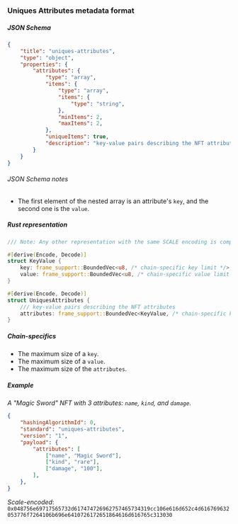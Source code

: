 ### Uniques Attributes metadata format

##### JSON Schema
```json
{
    "title": "uniques-attributes",
    "type": "object",
    "properties": {
        "attributes": {
            "type": "array",
            "items": {
                "type": "array",
                "items": {
                    "type": "string",
                },
                "minItems": 2,
                "maxItems": 2,
            },
            "uniqueItems": true,
            "description": "key-value pairs describing the NFT attributes",
        }
    }
}
```

###### JSON Schema notes

* The first element of the nested array is an attribute's `key`, and the second one is the `value`.

##### Rust representation
```rust
/// Note: Any other representation with the same SCALE encoding is compatible. 

#[derive(Encode, Decode)]
struct KeyValue {
    key: frame_support::BoundedVec<u8, /* chain-specific key limit */>,
    value: frame_support::BoundedVec<u8, /* chain-specific value limit */>
}

#[derive(Encode, Decode)]
struct UniquesAttributes {
    /// key-value pairs describing the NFT attributes
    attributes: frame_support::BoundedVec<KeyValue, /* chain-specific key-value pairs limit */>
}
```

##### Chain-specifics
 * The maximum size of a `key`.
 * The maximum size of a `value`.
 * The maximum size of the `attributes`. 

##### Example

*A "Magic Sword" NFT with 3 attributes: `name`, `kind`, and `damage`.*
```json
{
    "hashingAlgorithmId": 0,
    "standard": "uniques-attributes",
    "version": "1",
    "payload": {
        "attributes": [
            ["name", "Magic Sword"],
            ["kind", "rare"],
            ["damage", "100"],
        ],
    },
}
```

*Scale-encoded*: `0x048756e69717565732d617474726962757465734319cc106e616d652c4d616769632053776f7264106b696e6410726172651864616d616765c313030`
